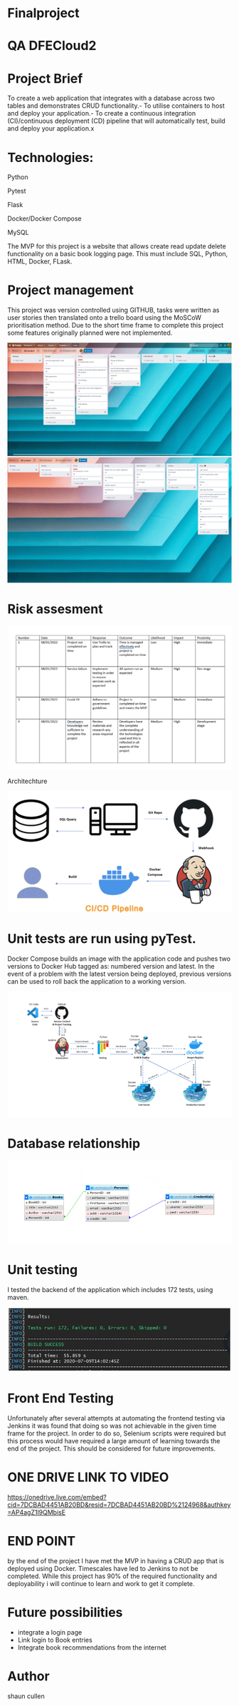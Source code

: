 # Finalproject
# QA DFECloud2

# Project Brief

To create a web application that integrates with a database across two tables and demonstrates CRUD functionality.-
To utilise containers to host and deploy your application.-
To create a continuous integration (CI)/continuous deployment (CD) pipeline that will automatically test, build and deploy your application.x

# Technologies:

Python

Pytest

Flask

Docker/Docker Compose

MySQL


The MVP for this project is a website that allows create read update delete functionality on a basic book logging page.
This must include SQL, Python, HTML, Docker, FLask.

# Project management

This project was version controlled using GITHUB, tasks were written as user stories then translated onto a trello board using the MoSCoW 
prioritisation method. Due to the short time frame to complete this project some features originally planned were not implemented.

![trelloboard](/webapp/docs/trellostart.jpeg)
![trelloboard](/webapp/docs/trello2.png)

# Risk assesment

![risk](/webapp/docs/risk.png)

Architechture

![pipe](/webapp/docs/pipe.png)


# Unit tests are run using pyTest.
Docker Compose builds an image with the application code and pushes two versions to Docker Hub tagged as: numbered version and latest. In the event of a problem with the latest version being deployed, previous versions can be used to roll back the application to a working version.

![arch](/webapp/docs/arch.png)

# Database relationship

![db](/webapp/docs/dbr.png)

# Unit testing

I tested the backend of the application which includes 172 tests, using maven.

![unit testing](/webapp/docs/unitt.png)

# Front End Testing

Unfortunately after several attempts at automating the frontend testing via Jenkins it was found that doing so was not achievable in the given time frame for the project. In order to do so, Selenium scripts were required but this process would have required a large amount of learning towards the end of the project. This should be considered for future improvements.


# ONE DRIVE LINK TO VIDEO

https://onedrive.live.com/embed?cid=7DCBAD4451AB20BD&resid=7DCBAD4451AB20BD%2124968&authkey=AP4agZ1l9QMbisE


# END POINT

by the end of the project I have met the MVP in having a CRUD app that is deployed using Docker.
Timescales have led to Jenkins to not be completed.
While this project has 90% of the required functionality and deployability i will continue to learn and work to get it complete.

# Future possibilities

- integrate a login page 
- Link login to Book entries
- Integrate book recommendations from the internet

# Author

shaun cullen
